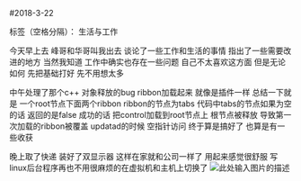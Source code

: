 ﻿#2018-3-22

标签（空格分隔）： 生活与工作

今天早上去 峰哥和华哥叫我出去 谈论了一些工作和生活的事情 指出了一些需要改进的地方 当然我知道 工作中确实也存在一些问题 自己不太喜欢这方面 但是无论如何 先把基础打好 先不用想太多

中午处理了那个c++ 对象释放的bug ribbon加载起来 就像是插件一样 
总结一下就是 一个root节点下面两个ribbon  ribbon的节点为tabs 
代码中tabs的节点如果为空的话 返回的是false 成功的话 把control加载到root节点上  根节点被释放 导致第一次加载的ribbon被覆盖 updatad的时候 空指针访问 终于算是搞好了 也算是有一些收获

晚上取了快递 装好了双显示器 这样在家就和公司一样了 用起来感觉很舒服
写linux后台程序再也不用很麻烦的在虚拟机和主机上切换了
![此处输入图片的描述][1]


  [1]: http://i1.bvimg.com/637729/694cd5b867754766.jpg